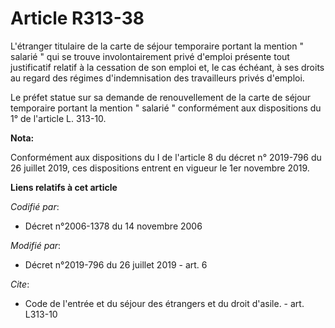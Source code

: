 # Article R313-38

L'étranger titulaire de la carte de séjour temporaire portant la mention " salarié " qui se trouve involontairement privé
d'emploi présente tout justificatif relatif à la cessation de son emploi et, le cas échéant, à ses droits au regard des
régimes d'indemnisation des travailleurs privés d'emploi.

Le préfet statue sur sa demande de renouvellement de la carte de séjour temporaire portant la mention " salarié "
conformément aux dispositions du 1° de l'article L. 313-10.

**Nota:**

Conformément aux dispositions du I de l'article 8 du décret n° 2019-796 du 26 juillet 2019, ces dispositions entrent en
vigueur le 1er novembre 2019.

**Liens relatifs à cet article**

_Codifié par_:

  - Décret n°2006-1378 du 14 novembre 2006

_Modifié par_:

  - Décret n°2019-796 du 26 juillet 2019 - art. 6

_Cite_:

  - Code de l'entrée et du séjour des étrangers et du droit d'asile. - art. L313-10
